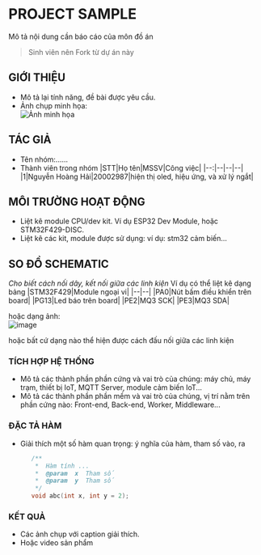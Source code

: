 # PROJECT SAMPLE
  Mô tả nội dung cần báo cáo của môn đồ án
  > Sinh viên nên Fork từ dự án này

## GIỚI THIỆU

 - Mô tả lại tính năng, đề bài được yêu cầu.
 - Ảnh chụp minh họa:\
   ![Ảnh minh họa](https://husteduvn-my.sharepoint.com/:i:/g/personal/quoc_ba215634_sis_hust_edu_vn/EZx9eEk1YYRCktcwbFamcoIB5L_6kAUbIyLKjxp17f2EOQ?e=Vid8BY)

## TÁC GIẢ

- Tên nhóm:......
- Thành viên trong nhóm
  |STT|Họ tên|MSSV|Công việc|
  |--:|--|--|--|
  |1|Nguyễn Hoàng Hải|20002987|hiện thị oled, hiệu ứng, và xử lý ngắt|

## MÔI TRƯỜNG HOẠT ĐỘNG

- Liệt kê module CPU/dev kit. Ví dụ ESP32 Dev Module, hoặc STM32F429-DISC.
- Liệt kê các kit, module được sử dụng: ví dụ: stm32 cảm biến...

## SO ĐỒ SCHEMATIC

_Cho biết cách nối dây, kết nối giữa các linh kiện_ 
Ví dụ có thể liệt kê dạng bảng
|STM32F429|Module ngoại vi|
|--|--|
|PA0|Nút bấm điều khiển trên board|
|PG13|Led báo trên board|
|PE2|MQ3 SCK|
|PE3|MQ3 SDA|

hoặc dạng ảnh:\
![image](https://github.com/user-attachments/assets/f15f7379-09bf-472a-b0d9-4de6d32a6ec0)

hoặc bất cứ dạng nào thể hiện được cách đấu nối giữa các linh kiện


### TÍCH HỢP HỆ THỐNG

- Mô tả các thành phần phần cứng và vai trò của chúng: máy chủ, máy trạm, thiết bị IoT, MQTT Server, module cảm biến IoT...
- Mô tả các thành phần phần mềm và vai trò của chúng, vị trí nằm trên phần cứng nào: Front-end, Back-end, Worker, Middleware...

### ĐẶC TẢ HÀM

- Giải thích một số hàm quan trọng: ý nghĩa của hàm, tham số vào, ra

  ```C
     /**
      *  Hàm tính ...
      *  @param  x  Tham số
      *  @param  y  Tham số
      */
     void abc(int x, int y = 2);
  ```
  
### KẾT QUẢ

- Các ảnh chụp với caption giải thích.
- Hoặc video sản phẩm
